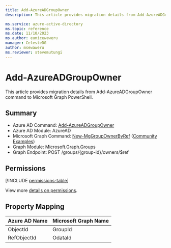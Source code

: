 ```yaml
---
title: Add-AzureADGroupOwner
description: This article provides migration details from Add-AzureADGroupOwner command to Microsoft Graph PowerShell.

ms.service: azure-active-directory
ms.topic: reference
ms.date: 11/10/2023
ms.author: eunicewaweru
manager: CelesteDG
author: msewaweru
ms.reviewer: stevemutungi
---
```


# Add-AzureADGroupOwner

This article provides migration details from Add-AzureADGroupOwner command to Microsoft Graph PowerShell.

## Summary

+ Azure AD Command: [Add-AzureADGroupOwner](/powershell/module/azuread/add-azureadgroupowner)
+ Azure AD Module: AzureAD
+ Microsoft Graph Command: [New-MgGroupOwnerByRef](/powershell/module/microsoft.graph.groups/new-mggroupownerbyref) ([Community Examples](https://github.com/orgs/msgraph/discussions?discussions_q=New-MgGroupOwnerByRef))
+ Graph Module: Microsoft.Graph.Groups
+ Graph Endpoint: POST /groups/{group-id}/owners/$ref

## Permissions

[!INCLUDE [permissions-table](~/graphref/api-reference/v1.0/includes/permissions/group-post-owners-permissions.md)]

View more [details on permissions](/graph/api/group-post-owners#permissions).

## Property Mapping

|Azure AD Name|Microsoft Graph Name|
|---|---|
|ObjectId|GroupId|
|RefObjectId|OdataId|